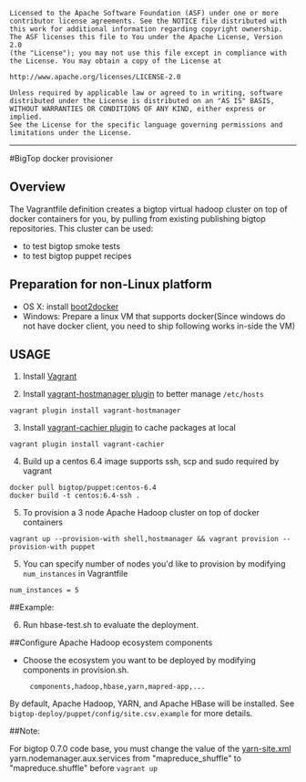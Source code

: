    Licensed to the Apache Software Foundation (ASF) under one or more
    contributor license agreements. See the NOTICE file distributed with
    this work for additional information regarding copyright ownership.
    The ASF licenses this file to You under the Apache License, Version 2.0
    (the "License"); you may not use this file except in compliance with
    the License. You may obtain a copy of the License at

    http://www.apache.org/licenses/LICENSE-2.0

    Unless required by applicable law or agreed to in writing, software
    distributed under the License is distributed on an "AS IS" BASIS,
    WITHOUT WARRANTIES OR CONDITIONS OF ANY KIND, either express or implied.
    See the License for the specific language governing permissions and
    limitations under the License.

------------------------------------------------------------------------------------------------------------------------------------------------------

#BigTop docker provisioner

## Overview

The Vagrantfile definition creates a bigtop virtual hadoop cluster on top of docker containers for you, by pulling from existing publishing bigtop repositories.
This cluster can be used:

- to test bigtop smoke tests
- to test bigtop puppet recipes

## Preparation for non-Linux platform

- OS X: install [boot2docker](https://docs.docker.com/installation/mac/)
- Windows: Prepare a linux VM that supports docker(Since windows do not have docker client, you need to ship following works in-side the VM)

## USAGE

1) Install [Vagrant](https://www.vagrantup.com/downloads.html)

2) Install [vagrant-hostmanager plugin](https://github.com/smdahlen/vagrant-hostmanager) to better manage `/etc/hosts`

```
vagrant plugin install vagrant-hostmanager
```

3) Install [vagrant-cachier plugin](https://github.com/fgrehm/vagrant-cachier) to cache packages at local

```
vagrant plugin install vagrant-cachier
```

4) Build up a centos 6.4 image supports ssh, scp and sudo required by vagrant

```
docker pull bigtop/puppet:centos-6.4
docker build -t centos:6.4-ssh .
```

5) To provision a 3 node Apache Hadoop cluster on top of docker containers

```
vagrant up --provision-with shell,hostmanager && vagrant provision --provision-with puppet
```

5) You can specify number of nodes you'd like to provision by modifying `num_instances` in Vagrantfile

```
num_instances = 5
```

##Example:

6) Run hbase-test.sh to evaluate the deployment.

##Configure Apache Hadoop ecosystem components
* Choose the ecosystem you want to be deployed by modifying components in provision.sh.

```
     components,hadoop,hbase,yarn,mapred-app,...
```

By default, Apache Hadoop, YARN, and Apache HBase will be installed.
See `bigtop-deploy/puppet/config/site.csv.example` for more details.

##Note:

For bigtop 0.7.0 code base, you must change the value of the [yarn-site.xml](https://github.com/apache/bigtop/blob/master/bigtop-deploy/puppet/modules/hadoop/templates/yarn-site.xml) yarn.nodemanager.aux.services from "mapreduce_shuffle" to "mapreduce.shuffle" before `vagrant up`
